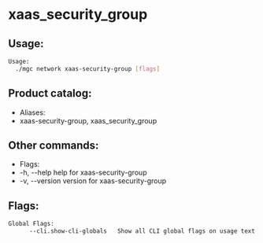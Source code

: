 # xaas_security_group

## Usage:
```bash
Usage:
  ./mgc network xaas-security-group [flags]
```

## Product catalog:
- Aliases:
- xaas-security-group, xaas_security_group

## Other commands:
- Flags:
- -h, --help      help for xaas-security-group
- -v, --version   version for xaas-security-group

## Flags:
```bash
Global Flags:
      --cli.show-cli-globals   Show all CLI global flags on usage text
```

